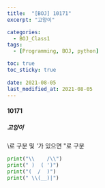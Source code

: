 ```yaml
---
title:  "[BOJ] 10171"
excerpt: "고양이"

categories:
  - BOJ_Class1
tags:
  - [Programming, BOJ, python]

toc: true
toc_sticky: true
 
date: 2021-08-05
last_modified_at: 2021-08-05
---
```

#### 10171
##### 고양이
\로 구분 및 '가 있으면 "로 구분
```python
print("\\    /\\")
print(" )  ( ')")
print("(  /  )")
print(" \\(__)|")
```
